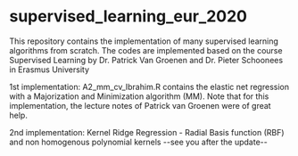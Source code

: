 # supervised_learning_eur_2020

This repository contains the implementation of many supervised learning algorithms from scratch.
The codes are implemented  based on the course Supervised Learning by Dr. Patrick Van Groenen and Dr. Pieter Schoonees in Erasmus University

1st implementation:
A2_mm_cv_Ibrahim.R contains the elastic net regression with a Majorization and Minimization algorithm (MM). Note that for this implementation, the lecture notes of Patrick van Groenen were of great help.


2nd implementation: Kernel Ridge Regression - Radial Basis function (RBF) and non homogenous polynomial kernels
--see you after the update--



